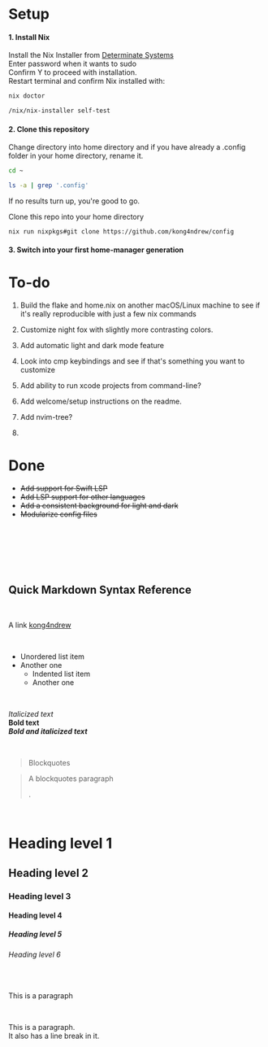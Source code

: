 # Setup

#### 1. Install Nix

Install the Nix Installer from [Determinate Systems](https://https://zero-to-nix.com/start/install)<br>
Enter password when it wants to sudo<br>
Confirm Y to proceed with installation.<br>
Restart terminal and confirm Nix installed with:<br>

```bash
nix doctor

/nix/nix-installer self-test
```

#### 2. Clone this repository

Change directory into home directory and if you have already a .config folder in your home directory, rename it.

```bash
cd ~

ls -a | grep '.config'
```

If no results turn up, you're good to go.<br>

Clone this repo into your home directory

`nix run nixpkgs#git clone https://github.com/kong4ndrew/config`

#### 3. Switch into your first home-manager generation


# To-do

 1. Build the flake and home.nix on another macOS/Linux machine to see if it's really reproducible with just a few nix commands

 2. Customize night fox with slightly more contrasting colors.

 3. Add automatic light and dark mode feature
  
 4. Look into cmp keybindings and see if that's something you want to customize

 5. Add ability to run xcode projects from command-line?

 6. Add welcome/setup instructions on the readme.

 7. Add nvim-tree?

 8. 

# Done

- ~~Add support for Swift LSP~~
- ~~Add LSP support for other languages~~
- ~~Add a consistent background for light and dark~~
- ~~Modularize config files~~
<br>
<br>
<br>
<br>
<br>

## Quick Markdown Syntax Reference

<br>

A link [kong4ndrew](https://github.com/kong4ndrew/config)

<br>

- Unordered list item
- Another one
    - Indented list item
    - Another one

<br>

*Italicized text* <br>
**Bold text** <br>
***Bold and italicized text*** <br>

<br>

> Blockquotes

> A blockquotes paragraph
>
> .

<br>

# Heading level 1
## Heading level 2
### Heading level 3
#### Heading level 4
##### Heading level 5
###### Heading level 6

<br>

<p>This is a paragraph
</p>

<br>


<p>This is a paragraph.<br> It also has a line break in it.</p>

